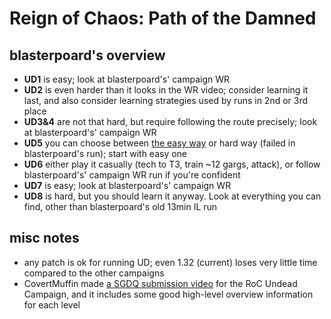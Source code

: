 # Reign of Chaos: Path of the Damned

## blasterpoard's overview

- **UD1** is easy; look at blasterpoard's' campaign WR
- **UD2** is even harder than it looks in the WR video; consider learning it last, and also consider learning strategies used by runs in 2nd or 3rd place
- **UD3&4** are not that hard, but require following the route precisely; look at blasterpoard's' campaign WR
- **UD5** you can choose between [the easy way](https://www.speedrun.com/wc3/run/zqr4vl9y) or hard way (failed in blasterpoard's run); start with easy one
- **UD6** either play it casually (tech to T3, train ~12 gargs, attack), or follow blasterpoard's' campaign WR run if you're confident
- **UD7** is easy; look at blasterpoard's' campaign WR
- **UD8** is hard, but you should learn it anyway. Look at everything you can find, other than blasterpoard's old 13min IL run

## misc notes

- any patch is ok for running UD; even 1.32 (current) loses very little time compared to the other campaigns
- CovertMuffin made [a SGDQ submission video](https://www.youtube.com/watch?v=R7nSDl3vnfs) for the RoC Undead Campaign, and it includes some good high-level overview information for each level